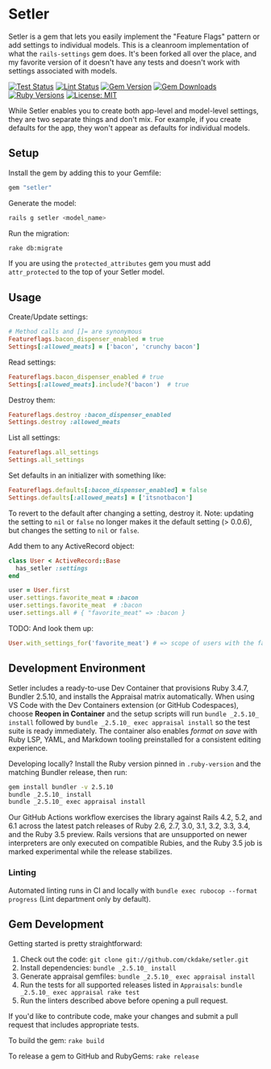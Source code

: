 # Setler

Setler is a gem that lets you easily implement the "Feature Flags" pattern or add settings to individual models. This is a cleanroom implementation of what the `rails-settings` gem does. It's been forked all over the place, and my favorite version of it doesn't have any tests and doesn't work with settings associated with models.

[![Test Status](https://github.com/ckdake/setler/actions/workflows/test.yml/badge.svg?branch=main)](https://github.com/ckdake/setler/actions/workflows/test.yml)
[![Lint Status](https://github.com/ckdake/setler/actions/workflows/lint.yml/badge.svg?branch=main)](https://github.com/ckdake/setler/actions/workflows/lint.yml)
[![Gem Version](https://img.shields.io/gem/v/setler.svg)](https://rubygems.org/gems/setler)
[![Gem Downloads](https://img.shields.io/gem/dt/setler.svg)](https://rubygems.org/gems/setler)
[![Ruby Versions](https://img.shields.io/badge/ruby-2.6.10--3.5-CC342D?logo=ruby&logoColor=white)](https://www.ruby-lang.org/en/downloads/)
[![License: MIT](https://img.shields.io/badge/license-MIT-yellow.svg)](https://opensource.org/licenses/MIT)

While Setler enables you to create both app-level and model-level settings, they are two separate things and don't mix. For example, if you create defaults for the app, they won't appear as defaults for individual models.

## Setup

Install the gem by adding this to your Gemfile:

```ruby
gem "setler"
```

Generate the model:

```bash
rails g setler <model_name>
```

Run the migration:

```bash
rake db:migrate
```

If you are using the `protected_attributes` gem you must add `attr_protected` to the top of your Setler model.

## Usage

Create/Update settings:

```ruby
# Method calls and []= are synonymous
Featureflags.bacon_dispenser_enabled = true
Settings[:allowed_meats] = ['bacon', 'crunchy bacon']
```

Read settings:

```ruby
Featureflags.bacon_dispenser_enabled # true
Settings[:allowed_meats].include?('bacon')  # true
```

Destroy them:

```ruby
Featureflags.destroy :bacon_dispenser_enabled
Settings.destroy :allowed_meats
```

List all settings:

```ruby
Featureflags.all_settings
Settings.all_settings
```

Set defaults in an initializer with something like:

```ruby
Featureflags.defaults[:bacon_dispenser_enabled] = false
Settings.defaults[:allowed_meats] = ['itsnotbacon']
```

To revert to the default after changing a setting, destroy it. Note: updating the setting to `nil` or `false` no longer makes it the default setting (> 0.0.6), but changes the setting to `nil` or `false`.

Add them to any ActiveRecord object:

```ruby
class User < ActiveRecord::Base
  has_setler :settings
end

user = User.first
user.settings.favorite_meat = :bacon
user.settings.favorite_meat  # :bacon
user.settings.all # { "favorite_meat" => :bacon }
```

TODO: And look them up:

```ruby
User.with_settings_for('favorite_meat') # => scope of users with the favorite_meat setting
```

## Development Environment

Setler includes a ready-to-use Dev Container that provisions Ruby 3.4.7, Bundler 2.5.10, and installs the Appraisal matrix automatically. When using VS Code with the Dev Containers extension (or GitHub Codespaces), choose **Reopen in Container** and the setup scripts will run `bundle _2.5.10_ install` followed by `bundle _2.5.10_ exec appraisal install` so the test suite is ready immediately. The container also enables *format on save* with Ruby LSP, YAML, and Markdown tooling preinstalled for a consistent editing experience.

Developing locally? Install the Ruby version pinned in `.ruby-version` and the matching Bundler release, then run:

```bash
gem install bundler -v 2.5.10
bundle _2.5.10_ install
bundle _2.5.10_ exec appraisal install
```

Our GitHub Actions workflow exercises the library against Rails 4.2, 5.2, and 6.1 across the latest patch releases of Ruby 2.6, 2.7, 3.0, 3.1, 3.2, 3.3, 3.4, and the Ruby 3.5 preview. Rails versions that are unsupported on newer interpreters are only executed on compatible Rubies, and the Ruby 3.5 job is marked experimental while the release stabilizes.

### Linting

Automated linting runs in CI and locally with `bundle exec rubocop --format progress` (Lint department only by default).

## Gem Development

Getting started is pretty straightforward:

1. Check out the code: `git clone git://github.com/ckdake/setler.git`
2. Install dependencies: `bundle _2.5.10_ install`
3. Generate appraisal gemfiles: `bundle _2.5.10_ exec appraisal install`
4. Run the tests for all supported releases listed in `Appraisals`: `bundle _2.5.10_ exec appraisal rake test`
5. Run the linters described above before opening a pull request.

If you'd like to contribute code, make your changes and submit a pull request that includes appropriate tests.

To build the gem: `rake build`

To release a gem to GitHub and RubyGems: `rake release`
